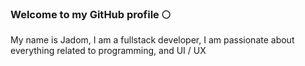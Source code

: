 ### Welcome to my GitHub profile 🌕

My name is Jadom, I am a fullstack developer, I am passionate about everything related to programming, and UI / UX
